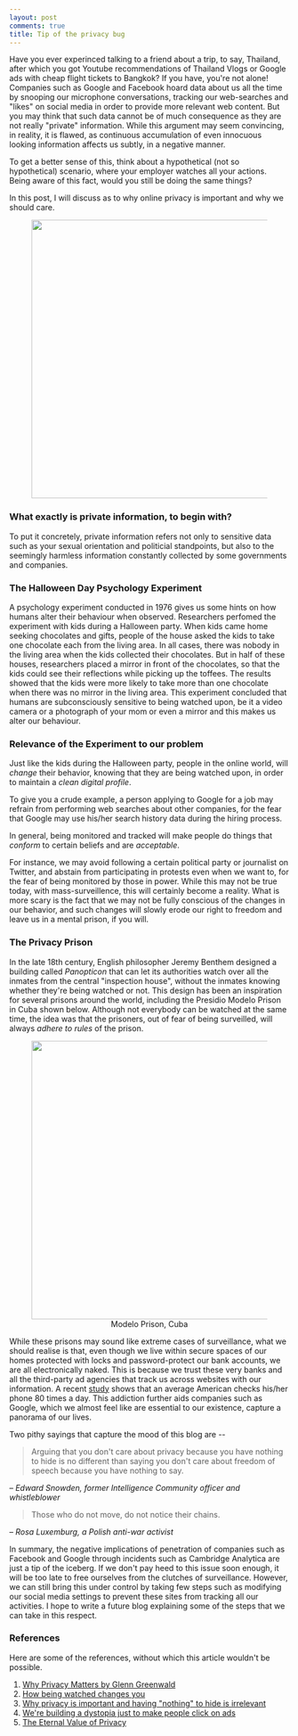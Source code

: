 ```yaml
---
layout: post
comments: true
title: Tip of the privacy bug
---
```

Have you ever experinced talking to a friend about a trip, to say, Thailand, after which you got Youtube recommendations of Thailand Vlogs or Google ads with cheap flight tickets to Bangkok? If you have, you're not alone! Companies such as Google and Facebook hoard data about us all the time by snooping our microphone conversations, tracking our web-searches and "likes" on social media in order to provide more relevant web content. 
But you may think that such data cannot be of much consequence as they are not really "private" information. 
While this argument may seem convincing, in reality, it is flawed, as continuous accumulation of even innocuous looking information affects us subtly, in a negative manner.
<!---However, this argument is flawed, as even such innocuous looking information collected continuously can play against us.-->
<!--With such a reasoning, what we fail to realise is that, even such innocuous looking information collected continuously can play against us. -->
To get a better sense of this, think about a hypothetical (not so hypothetical) scenario, where your employer watches all your actions. Being aware of this fact, would you still be doing the same things? 

In this post, I will discuss as to why online privacy is important and why we should care.

<center>
<figure>
<img src="{{ site.url }}/images/meme.jpeg" width="500" />
</figure>
</center>

### What exactly is private information, to begin with?
To put it concretely, private information refers not only to sensitive data such as your sexual orientation and politicial standpoints, but also to the seemingly harmless information constantly collected by some governments and companies. 

### The Halloween Day Psychology Experiment
A psychology experiment conducted in 1976 gives us some hints on how humans alter their behaviour when observed. Researchers perfomed the experiment with kids during a Halloween party. When kids came home seeking chocolates and gifts, people of the house asked the kids to take one chocolate each from the living area. In all cases, there was nobody in the living area when the kids collected their chocolates. But in half of these houses, researchers placed a mirror in front of the chocolates, so that the kids could see their reflections while picking up the toffees. The results showed that the kids were more likely to take more than one chocolate when there was no mirror in the living area. This experiment concluded that humans are subconsciously sensitive to being watched upon, be it a video camera or a photograph of your mom or even a mirror and this makes us alter our behaviour.  


### Relevance of the Experiment to our problem 
Just like the kids during the Halloween party, people in the online world, will _change_ their behavior, knowing that they are being watched upon, in order to maintain a _clean digital profile_.
<!--What this experiment is hinting at, is that, people will _change_ their online behavior when they are being watched, in order to maintain a _clean digitial profile_. -->
To give you a crude example, a person applying to Google for a job may refrain from performing web searches about other companies, for the fear that Google may use his/her search history data during the hiring process.

In general, being monitored and tracked will make people do things that _conform_ to certain beliefs and are _acceptable_. 
<!--Right now, we may have no any issues with our leaders and so on, but this mass-surveillance will eventually keep us from voicing our opinion when we are not okay with the situation.-->
 For instance, we may avoid following a certain political party or journalist on Twitter, and abstain from participating in protests even when we want to, for the fear of being monitored by those in power.
While this may not be true today, with mass-surveillence, this will certainly become a reality.
 What is more scary is the fact that we may not be fully conscious of the changes in our behavior, and such changes will slowly erode our right to freedom and leave us in a mental prison, if you will.


### The Privacy Prison
In the late 18th century, English philosopher Jeremy Benthem designed a building called _Panopticon_ that can let its authorities watch over all the inmates from the central "inspection house", without the inmates knowing whether they're being watched or not. This design has been an inspiration for several prisons around the world, including the Presidio Modelo Prison in Cuba shown below. Although not everybody can be watched at the same time, the idea was that the prisoners, out of fear of being surveilled, will always _adhere to rules_ of the prison. 
<center>
<figure>
<img src="{{ site.url }}/images/cuba-prison.png" width="500" />
<figcaption> Modelo Prison, Cuba </figcaption>
</figure>
</center>

While these prisons may sound like extreme cases of surveillance, what we should realise is that, even though we live within secure spaces of our homes protected with locks and password-protect our bank accounts, we are all electronically naked. This is because we trust these very banks and all the third-party ad agencies that track us across websites with our information. 
A recent <a href="https://nypost.com/2017/11/08/americans-check-their-phones-80-times-a-day-study/">study</a> shows that an average American checks his/her phone $80$ times a day. This addiction further aids companies such as Google, which we almost feel like are essential to our existence, capture a panorama of our lives.

Two pithy sayings that capture the mood of this blog are --
<blockquote>
  <p> Arguing that you don't care about privacy because you have nothing to hide is no different than saying you don't care about freedom of speech because you have nothing to say. </p>
</blockquote>

<p><em>– Edward Snowden, former Intelligence Community officer and whistleblower</em></p>

<blockquote>
  <p> Those who do not move, do not notice their chains. </p>
</blockquote>

<p><em>– Rosa Luxemburg, a Polish anti-war activist</em></p>

In summary, the negative implications of penetration of companies such as Facebook and Google through incidents such as Cambridge Analytica are just a tip of the iceberg. 
If we don't pay heed to this issue soon enough, it will be too late to free ourselves from the clutches of surveillance. 
However, we can still bring this under control by taking few steps such as modifying our social media settings to prevent these sites from tracking all our activities. I hope to write a future blog explaining some of the steps that we can take in this respect.


### References
Here are some of the references, without which this article wouldn't be possible.
<ol>
<li><a href="https://www.ted.com/talks/glenn_greenwald_why_privacy_matters">Why Privacy Matters by Glenn Greenwald</a>
<li><a href="http://www.bbc.com/future/story/20140209-being-watched-why-thats-good">How being watched changes you</a>
<li><a href="https://robindoherty.com/2016/01/06/nothing-to-hide.html">Why privacy is important and having "nothing" to hide is irrelevant</a> 
<li><a href="https://www.ted.com/talks/zeynep_tufekci_we_re_building_a_dystopia_just_to_make_people_click_on_ads">We're building a dystopia just to make people click on ads</a>
<li><a href="https://www.schneier.com/essays/archives/2006/05/the_eternal_value_of.html">The Eternal Value of Privacy</a>
